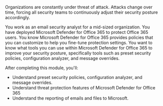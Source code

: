 Organizations are constantly under threat of attack. Attacks change over time, forcing all security teams to continuously adjust their security posture accordingly.

You work as an email security analyst for a mid-sized organization.  You have deployed Microsoft Defender for Office 365 to protect Office 365 users. You know Microsoft Defender for Office 365 provides policies that you can customize to help you fine-tune protection settings. You want to know what tools you can use within Microsoft Defender for Office 365 to improve your security posture, specifically tools such as preset security policies, configuration analyzer, and message overrides.

After completing this module, you'll:

- Understand preset security policies, configuration analyzer, and message overrides.
- Understand threat protection features of Microsoft Defender for Office 365
- Understand the reporting of emails and files to Microsoft.
